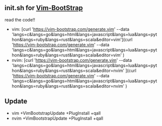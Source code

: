 ## init.sh for [Vim-BootStrap](https://github.com/avelino/vim-bootstrap)

read the code!!
 - vim: [curl 'https://vim-bootstrap.com/generate.vim' --data 'langs=c&langs=go&langs=html&langs=javascript&langs=lua&langs=python&langs=ruby&langs=rust&langs=scala&editor=vim'](curl 'https://vim-bootstrap.com/generate.vim' --data 'langs=c&langs=go&langs=html&langs=javascript&langs=lua&langs=python&langs=ruby&langs=rust&langs=scala&editor=vim' )
 - nvim: [curl 'https://vim-bootstrap.com/generate.vim' --data 'langs=c&langs=go&langs=html&langs=javascript&langs=lua&langs=python&langs=ruby&langs=rust&langs=scala&editor=nvim' ](curl 'https://vim-bootstrap.com/generate.vim' --data 'langs=c&langs=go&langs=html&langs=javascript&langs=lua&langs=python&langs=ruby&langs=rust&langs=scala&editor=nvim' )

## Update
 - vim +VimBootstrapUpdate +PlugInstall +qall
 - nvim +VimBootstrapUpdate +PlugInstall +qall
